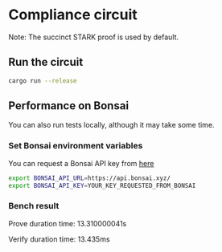 # Compliance circuit
Note: The succinct STARK proof is used by default.

## Run the circuit
```bash
cargo run --release
```

## Performance on Bonsai
You can also run tests locally, although it may take some time.

### Set Bonsai environment variables
You can request a Bonsai API key from [here](https://risczero.com/bonsai)

```bash
export BONSAI_API_URL=https://api.bonsai.xyz/
export BONSAI_API_KEY=YOUR_KEY_REQUESTED_FROM_BONSAI
```

### Bench result
Prove duration time: 13.310000041s

Verify duration time: 13.435ms